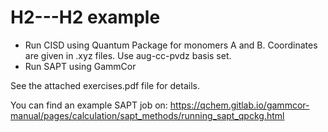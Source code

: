 # H2---H2 example

- Run CISD using Quantum Package for monomers A and B. Coordinates are given in .xyz files. Use aug-cc-pvdz basis set.
- Run SAPT using GammCor

See the attached exercises.pdf file for details.

You can find an example SAPT job on:
https://qchem.gitlab.io/gammcor-manual/pages/calculation/sapt_methods/running_sapt_qpckg.html

